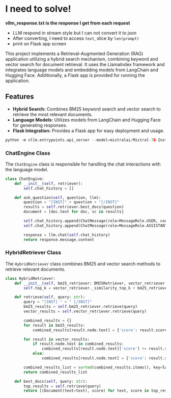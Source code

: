 # I need to solve!
**vllm_response.txt is the response I get from each request**
- LLM respond in stream style but I can not convert it to json
- After converting, I need to access `text`, slice by `len(prompt)`
- print on Flask app screen


This project implements a Retrieval-Augmented Generation (RAG) application utilizing a hybrid search mechanism, combining keyword and vector search for document retrieval. It uses the LlamaIndex framework and integrates language models and embedding models from LangChain and Hugging Face. Additionally, a Flask app is provided for running the application.

## Features

- **Hybrid Search:** Combines BM25 keyword search and vector search to retrieve the most relevant documents.
- **Language Models:** Utilizes models from LangChain and Hugging Face for generating responses.
- **Flask Integration:** Provides a Flask app for easy deployment and usage.

```python
python -m vllm.entrypoints.api_server --model=mistralai/Mistral-7B-Instruct-v0.3 --dtype=half --tensor-parallel-size=4 --gpu-memory-utilization=0.5 --max-model-len=27000
```

### ChatEngine Class

The `ChatEngine` class is responsible for handling the chat interactions with the language model.

```python
class ChatEngine:
    def __init__(self, retriever):
        self.chat_history = []

    def ask_question(self, question, llm):
        question = "[INST]" + question + "[/INST]"
        results = self.retriever.best_docs(question)
        document = [doc.text for doc, sc in results]

        self.chat_history.append(ChatMessage(role=MessageRole.USER, content=f"Question: {question}"))
        self.chat_history.append(ChatMessage(role=MessageRole.ASSISTANT, content=f"Document: {document}"))

        response = llm.chat(self.chat_history)
        return response.message.content
```

### HybridRetriever Class

The `HybridRetriever` class combines BM25 and vector search methods to retrieve relevant documents.

```python
class HybridRetriever:
    def __init__(self, bm25_retriever: BM25Retriever, vector_retriever: VectorIndexRetriever):
        self.top_k = vector_retriever._similarity_top_k + bm25_retriever._similarity_top_k

    def retrieve(self, query: str):
        query = "[INST] " + " [/INST]"
        bm25_results = self.bm25_retriever.retrieve(query)
        vector_results = self.vector_retriever.retrieve(query)

        combined_results = {}
        for result in bm25_results:
            combined_results[result.node.text] = {'score': result.score}

        for result in vector_results:
            if result.node.text in combined_results:
                combined_results[result.node.text]['score'] += result.score
            else:
                combined_results[result.node.text] = {'score': result.score}

        combined_results_list = sorted(combined_results.items(), key=lambda item: item[1]['score'], reverse=True)
        return combined_results_list

    def best_docs(self, query: str):
        top_results = self.retrieve(query)
        return [(Document(text=text), score) for text, score in top_results]
```
